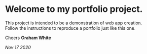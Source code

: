 # Welcome to my portfolio project.

This project is intended to be a demonstration of web app creation.  
Follow the instructions to reproduce a portfolio just like this one.

Cheers
**Graham White**

*Nov 17 2020*

